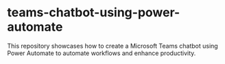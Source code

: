 # teams-chatbot-using-power-automate
This repository showcases how to create a Microsoft Teams chatbot using Power Automate to automate workflows and enhance productivity. 

